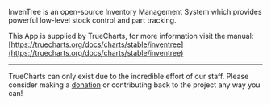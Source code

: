 InvenTree is an open-source Inventory Management System which provides powerful low-level stock control and part tracking.

This App is supplied by TrueCharts, for more information visit the manual: [https://truecharts.org/docs/charts/stable/inventree](https://truecharts.org/docs/charts/stable/inventree)

---

TrueCharts can only exist due to the incredible effort of our staff.
Please consider making a [donation](https://truecharts.org/docs/about/sponsor) or contributing back to the project any way you can!
